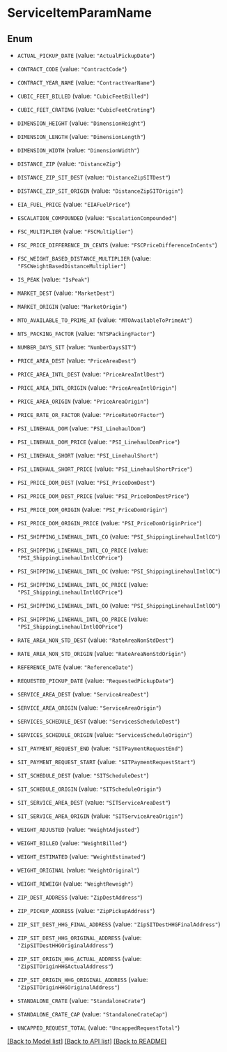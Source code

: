 # ServiceItemParamName

## Enum


* `ACTUAL_PICKUP_DATE` (value: `"ActualPickupDate"`)

* `CONTRACT_CODE` (value: `"ContractCode"`)

* `CONTRACT_YEAR_NAME` (value: `"ContractYearName"`)

* `CUBIC_FEET_BILLED` (value: `"CubicFeetBilled"`)

* `CUBIC_FEET_CRATING` (value: `"CubicFeetCrating"`)

* `DIMENSION_HEIGHT` (value: `"DimensionHeight"`)

* `DIMENSION_LENGTH` (value: `"DimensionLength"`)

* `DIMENSION_WIDTH` (value: `"DimensionWidth"`)

* `DISTANCE_ZIP` (value: `"DistanceZip"`)

* `DISTANCE_ZIP_SIT_DEST` (value: `"DistanceZipSITDest"`)

* `DISTANCE_ZIP_SIT_ORIGIN` (value: `"DistanceZipSITOrigin"`)

* `EIA_FUEL_PRICE` (value: `"EIAFuelPrice"`)

* `ESCALATION_COMPOUNDED` (value: `"EscalationCompounded"`)

* `FSC_MULTIPLIER` (value: `"FSCMultiplier"`)

* `FSC_PRICE_DIFFERENCE_IN_CENTS` (value: `"FSCPriceDifferenceInCents"`)

* `FSC_WEIGHT_BASED_DISTANCE_MULTIPLIER` (value: `"FSCWeightBasedDistanceMultiplier"`)

* `IS_PEAK` (value: `"IsPeak"`)

* `MARKET_DEST` (value: `"MarketDest"`)

* `MARKET_ORIGIN` (value: `"MarketOrigin"`)

* `MTO_AVAILABLE_TO_PRIME_AT` (value: `"MTOAvailableToPrimeAt"`)

* `NTS_PACKING_FACTOR` (value: `"NTSPackingFactor"`)

* `NUMBER_DAYS_SIT` (value: `"NumberDaysSIT"`)

* `PRICE_AREA_DEST` (value: `"PriceAreaDest"`)

* `PRICE_AREA_INTL_DEST` (value: `"PriceAreaIntlDest"`)

* `PRICE_AREA_INTL_ORIGIN` (value: `"PriceAreaIntlOrigin"`)

* `PRICE_AREA_ORIGIN` (value: `"PriceAreaOrigin"`)

* `PRICE_RATE_OR_FACTOR` (value: `"PriceRateOrFactor"`)

* `PSI_LINEHAUL_DOM` (value: `"PSI_LinehaulDom"`)

* `PSI_LINEHAUL_DOM_PRICE` (value: `"PSI_LinehaulDomPrice"`)

* `PSI_LINEHAUL_SHORT` (value: `"PSI_LinehaulShort"`)

* `PSI_LINEHAUL_SHORT_PRICE` (value: `"PSI_LinehaulShortPrice"`)

* `PSI_PRICE_DOM_DEST` (value: `"PSI_PriceDomDest"`)

* `PSI_PRICE_DOM_DEST_PRICE` (value: `"PSI_PriceDomDestPrice"`)

* `PSI_PRICE_DOM_ORIGIN` (value: `"PSI_PriceDomOrigin"`)

* `PSI_PRICE_DOM_ORIGIN_PRICE` (value: `"PSI_PriceDomOriginPrice"`)

* `PSI_SHIPPING_LINEHAUL_INTL_CO` (value: `"PSI_ShippingLinehaulIntlCO"`)

* `PSI_SHIPPING_LINEHAUL_INTL_CO_PRICE` (value: `"PSI_ShippingLinehaulIntlCOPrice"`)

* `PSI_SHIPPING_LINEHAUL_INTL_OC` (value: `"PSI_ShippingLinehaulIntlOC"`)

* `PSI_SHIPPING_LINEHAUL_INTL_OC_PRICE` (value: `"PSI_ShippingLinehaulIntlOCPrice"`)

* `PSI_SHIPPING_LINEHAUL_INTL_OO` (value: `"PSI_ShippingLinehaulIntlOO"`)

* `PSI_SHIPPING_LINEHAUL_INTL_OO_PRICE` (value: `"PSI_ShippingLinehaulIntlOOPrice"`)

* `RATE_AREA_NON_STD_DEST` (value: `"RateAreaNonStdDest"`)

* `RATE_AREA_NON_STD_ORIGIN` (value: `"RateAreaNonStdOrigin"`)

* `REFERENCE_DATE` (value: `"ReferenceDate"`)

* `REQUESTED_PICKUP_DATE` (value: `"RequestedPickupDate"`)

* `SERVICE_AREA_DEST` (value: `"ServiceAreaDest"`)

* `SERVICE_AREA_ORIGIN` (value: `"ServiceAreaOrigin"`)

* `SERVICES_SCHEDULE_DEST` (value: `"ServicesScheduleDest"`)

* `SERVICES_SCHEDULE_ORIGIN` (value: `"ServicesScheduleOrigin"`)

* `SIT_PAYMENT_REQUEST_END` (value: `"SITPaymentRequestEnd"`)

* `SIT_PAYMENT_REQUEST_START` (value: `"SITPaymentRequestStart"`)

* `SIT_SCHEDULE_DEST` (value: `"SITScheduleDest"`)

* `SIT_SCHEDULE_ORIGIN` (value: `"SITScheduleOrigin"`)

* `SIT_SERVICE_AREA_DEST` (value: `"SITServiceAreaDest"`)

* `SIT_SERVICE_AREA_ORIGIN` (value: `"SITServiceAreaOrigin"`)

* `WEIGHT_ADJUSTED` (value: `"WeightAdjusted"`)

* `WEIGHT_BILLED` (value: `"WeightBilled"`)

* `WEIGHT_ESTIMATED` (value: `"WeightEstimated"`)

* `WEIGHT_ORIGINAL` (value: `"WeightOriginal"`)

* `WEIGHT_REWEIGH` (value: `"WeightReweigh"`)

* `ZIP_DEST_ADDRESS` (value: `"ZipDestAddress"`)

* `ZIP_PICKUP_ADDRESS` (value: `"ZipPickupAddress"`)

* `ZIP_SIT_DEST_HHG_FINAL_ADDRESS` (value: `"ZipSITDestHHGFinalAddress"`)

* `ZIP_SIT_DEST_HHG_ORIGINAL_ADDRESS` (value: `"ZipSITDestHHGOriginalAddress"`)

* `ZIP_SIT_ORIGIN_HHG_ACTUAL_ADDRESS` (value: `"ZipSITOriginHHGActualAddress"`)

* `ZIP_SIT_ORIGIN_HHG_ORIGINAL_ADDRESS` (value: `"ZipSITOriginHHGOriginalAddress"`)

* `STANDALONE_CRATE` (value: `"StandaloneCrate"`)

* `STANDALONE_CRATE_CAP` (value: `"StandaloneCrateCap"`)

* `UNCAPPED_REQUEST_TOTAL` (value: `"UncappedRequestTotal"`)


[[Back to Model list]](../README.md#documentation-for-models) [[Back to API list]](../README.md#documentation-for-api-endpoints) [[Back to README]](../README.md)


